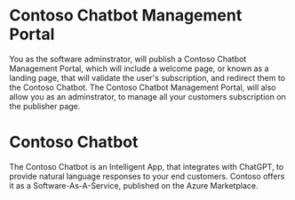 # Contoso Chatbot Management Portal
You as the software adminstrator, will publish a Contoso Chatbot Management Portal, which will include a welcome page, or known as a landing page, that will validate the user's subscription, and redirect them to the Contoso Chatbot. The Contoso Chatbot Management Portal, will also allow you as an adminstrator, to manage all your customers subscription on the publisher page. 

# Contoso Chatbot
The Contoso Chatbot is an Intelligent App, that integrates with ChatGPT, to provide natural language responses to your end customers. Contoso offers it as a Software-As-A-Service, published on the Azure Marketplace.
